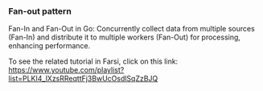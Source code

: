 ### Fan-out pattern

Fan-In and Fan-Out in Go: Concurrently collect data from multiple sources (Fan-In) and distribute it to multiple workers (Fan-Out) for processing, enhancing performance.

To see the related tutorial in Farsi, click on this link: https://www.youtube.com/playlist?list=PLKI4_lXzsRReqttFj3BwUcOsdlSqZzBJQ
